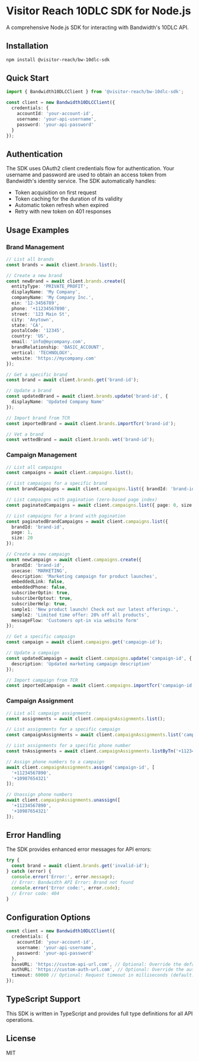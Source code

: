# Visitor Reach 10DLC SDK for Node.js

A comprehensive Node.js SDK for interacting with Bandwidth's 10DLC API.

## Installation

```bash
npm install @visitor-reach/bw-10dlc-sdk
```

## Quick Start

```typescript
import { Bandwidth10DLCClient } from '@visitor-reach/bw-10dlc-sdk';

const client = new Bandwidth10DLCClient({
  credentials: {
    accountId: 'your-account-id',
    username: 'your-api-username',
    password: 'your-api-password'
  }
});
```

## Authentication

The SDK uses OAuth2 client credentials flow for authentication. Your username and password are used to obtain an access token from Bandwidth's identity service. The SDK automatically handles:

- Token acquisition on first request
- Token caching for the duration of its validity
- Automatic token refresh when expired
- Retry with new token on 401 responses

## Usage Examples

### Brand Management

```typescript
// List all brands
const brands = await client.brands.list();

// Create a new brand
const newBrand = await client.brands.create({
  entityType: 'PRIVATE_PROFIT',
  displayName: 'My Company',
  companyName: 'My Company Inc.',
  ein: '12-3456789',
  phone: '+11234567890',
  street: '123 Main St',
  city: 'Anytown',
  state: 'CA',
  postalCode: '12345',
  country: 'US',
  email: 'info@mycompany.com',
  brandRelationship: 'BASIC_ACCOUNT',
  vertical: 'TECHNOLOGY',
  website: 'https://mycompany.com'
});

// Get a specific brand
const brand = await client.brands.get('brand-id');

// Update a brand
const updatedBrand = await client.brands.update('brand-id', {
  displayName: 'Updated Company Name'
});

// Import brand from TCR
const importedBrand = await client.brands.importTcr('brand-id');

// Vet a brand
const vettedBrand = await client.brands.vet('brand-id');
```

### Campaign Management

```typescript
// List all campaigns
const campaigns = await client.campaigns.list();

// List campaigns for a specific brand
const brandCampaigns = await client.campaigns.list({ brandId: 'brand-id' });

// List campaigns with pagination (zero-based page index)
const paginatedCampaigns = await client.campaigns.list({ page: 0, size: 10 });

// List campaigns for a brand with pagination
const paginatedBrandCampaigns = await client.campaigns.list({ 
  brandId: 'brand-id', 
  page: 1, 
  size: 20 
});

// Create a new campaign
const newCampaign = await client.campaigns.create({
  brandId: 'brand-id',
  usecase: 'MARKETING',
  description: 'Marketing campaign for product launches',
  embeddedLink: false,
  embeddedPhone: false,
  subscriberOptin: true,
  subscriberOptout: true,
  subscriberHelp: true,
  sample1: 'New product launch! Check out our latest offerings.',
  sample2: 'Limited time offer: 20% off all products',
  messageFlow: 'Customers opt-in via website form'
});

// Get a specific campaign
const campaign = await client.campaigns.get('campaign-id');

// Update a campaign
const updatedCampaign = await client.campaigns.update('campaign-id', {
  description: 'Updated marketing campaign description'
});

// Import campaign from TCR
const importedCampaign = await client.campaigns.importTcr('campaign-id', 'tcr-campaign-id');
```

### Campaign Assignment

```typescript
// List all campaign assignments
const assignments = await client.campaignAssignments.list();

// List assignments for a specific campaign
const campaignAssignments = await client.campaignAssignments.list('campaign-id');

// List assignments for a specific phone number
const tnAssignments = await client.campaignAssignments.listByTn('+11234567890');

// Assign phone numbers to a campaign
await client.campaignAssignments.assign('campaign-id', [
  '+11234567890',
  '+10987654321'
]);

// Unassign phone numbers
await client.campaignAssignments.unassign([
  '+11234567890',
  '+10987654321'
]);
```

## Error Handling

The SDK provides enhanced error messages for API errors:

```typescript
try {
  const brand = await client.brands.get('invalid-id');
} catch (error) {
  console.error('Error:', error.message);
  // Error: Bandwidth API Error: Brand not found
  console.error('Error code:', error.code);
  // Error code: 404
}
```

## Configuration Options

```typescript
const client = new Bandwidth10DLCClient({
  credentials: {
    accountId: 'your-account-id',
    username: 'your-api-username',
    password: 'your-api-password'
  },
  baseURL: 'https://custom-api-url.com', // Optional: Override the default API URL (default: https://dashboard.bandwidth.com/api/v1)
  authURL: 'https://custom-auth-url.com', // Optional: Override the auth URL (default: https://id.bandwidth.com/api/v1/oauth2/token)
  timeout: 60000 // Optional: Request timeout in milliseconds (default: 30000)
});
```

## TypeScript Support

This SDK is written in TypeScript and provides full type definitions for all API operations.

## License

MIT